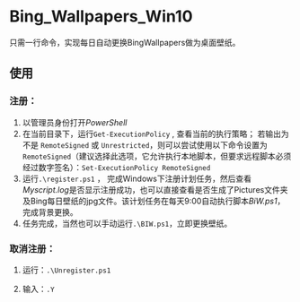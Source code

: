 # Bing_Wallpapers_Win10
只需一行命令，实现每日自动更换BingWallpapers做为桌面壁纸。
## 使用

### 注册：

1. 以管理员身份打开*PowerShell*
2. 在当前目录下，运行`Get-ExecutionPolicy`   , 查看当前的执行策略； 若输出为不是 `RemoteSigned` 或 `Unrestricted`，则可以尝试使用以下命令设置为 `RemoteSigned`（建议选择此选项，它允许执行本地脚本，但要求远程脚本必须经过数字签名）：`Set-ExecutionPolicy RemoteSigned`
3. 运行`.\register.ps1` ， 完成Windows下注册计划任务，然后查看*Myscript.log*是否显示注册成功，也可以直接查看是否生成了Pictures文件夹及Bing每日壁纸的jpg文件。该计划任务在每天9:00自动执行脚本*BiW.ps1*，完成背景更换。
4. 任务完成，当然也可以手动运行`.\BIW.ps1`，立即更换壁纸。

### 取消注册：

1. 运行：`.\Unregister.ps1` 

2. 输入：`.Y` 


